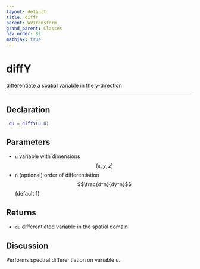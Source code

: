 ```yaml
---
layout: default
title: diffY
parent: WVTransform
grand_parent: Classes
nav_order: 82
mathjax: true
---
```


#  diffY

differentiate a spatial variable in the y-direction


---

## Declaration
```matlab
 du = diffY(u,n)
```
## Parameters
+ `u`  variable with dimensions $$(x,y,z)$$
+ `n`  (optional) order of differentiation $$\frac{d^n}{dy^n}$$ (default 1)

## Returns
+ `du`  differentiated variable in the spatial domain

## Discussion

  Performs spectral differentiation on variable u.
 
          
